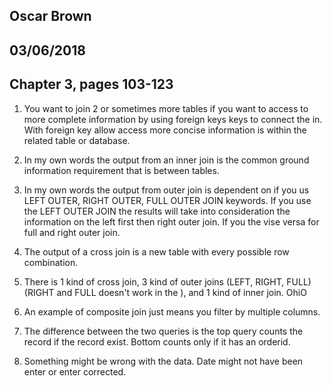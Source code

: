 ## Oscar Brown
## 03/06/2018

## Chapter 3, pages 103-123

1. You want to join 2 or sometimes more tables if you want to access to more complete information by using foreign keys keys to connect the in. With  foreign key allow access more concise information is within the related table or database.

2. In my own words the output from an inner join is the common ground information requirement that is between tables.

3. In my own words the output from outer join is dependent on if you us LEFT OUTER, RIGHT OUTER, FULL OUTER JOIN keywords. If you use the LEFT OUTER JOIN the results will take into consideration the information on the left first then right outer join. If you the vise versa for full and right outer join.

4. The output of a cross join is a new table with every possible row combination.

5. There is 1 kind of cross join, 3 kind of outer joins (LEFT, RIGHT, FULL) (RIGHT and FULL doesn't work in the ), and 1 kind of inner join. OhiO

6. An example of composite join just means you filter by multiple columns.

7. The difference between the two queries is the top query counts the record if the record exist. Bottom counts only if it has an orderid.

8. Something might be wrong with the data. Date might not have been enter or enter corrected.
